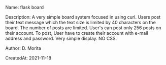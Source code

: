 Name: flask board

Description: 
A very simple board system focused in using curl. Users post their text message which the text size is limited by 40 characters on the board. The number of posts are limited. User's can post only 256 posts on their account. To post, User have to create their account with e-mail address and password. Very simple display. NO CSS.

Author: D. Morita

CreatedAt: 2021-11-18
